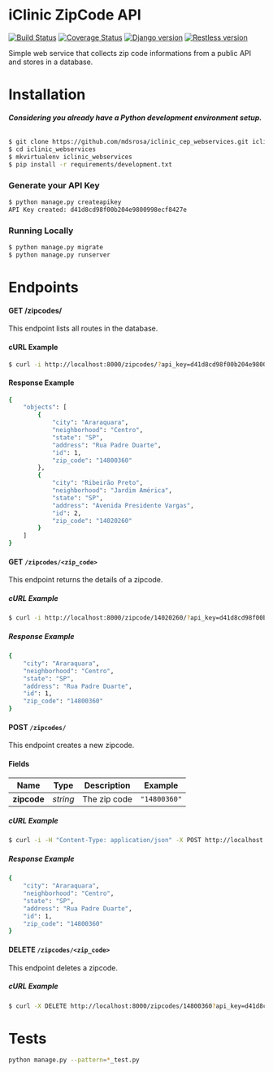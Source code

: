 # iClinic ZipCode API

[![Build Status](https://travis-ci.org/mdsrosa/iclinic_cep_webservice.svg)](https://travis-ci.org/mdsrosa/iclinic_cep_webservice) [![Coverage Status](https://coveralls.io/repos/mdsrosa/iclinic_cep_webservice/badge.svg?branch=master&service=github)](https://coveralls.io/github/mdsrosa/iclinic_cep_webservice?branch=master) [![Django version](https://img.shields.io/badge/Django-1.9.1-blue.svg)](https://docs.djangoproject.com/en/1.9/) [![Restless version](https://img.shields.io/badge/Restless-2.0.1-green.svg)](http://restless.readthedocs.org/en/latest/index.html)

Simple web service that collects zip code informations from a public API and stores in a database.

# Installation
###### **Considering you already have a Python development environment setup.**

```bash
$ git clone https://github.com/mdsrosa/iclinic_cep_webservices.git iclinic_webservices
$ cd iclinic_webservices
$ mkvirtualenv iclinic_webservices
$ pip install -r requirements/development.txt
```

### Generate your API Key

```bash
$ python manage.py createapikey
API Key created: d41d8cd98f00b204e9800998ecf8427e
```

### Running Locally
```bash
$ python manage.py migrate
$ python manage.py runserver
```

# Endpoints

#### GET /zipcodes/

This endpoint lists all routes in the database.

#### cURL Example

```bash
$ curl -i http://localhost:8000/zipcodes/?api_key=d41d8cd98f00b204e9800998ecf8427e
```

#### Response Example
```bash
{
    "objects": [
        {
            "city": "Araraquara",
            "neighborhood": "Centro",
            "state": "SP",
            "address": "Rua Padre Duarte",
            "id": 1,
            "zip_code": "14800360"
        },
        {
            "city": "Ribeirão Preto",
            "neighborhood": "Jardim América",
            "state": "SP",
            "address": "Avenida Presidente Vargas",
            "id": 2,
            "zip_code": "14020260"
        }
    ]
}
```

#### GET `/zipcodes/<zip_code>`
This endpoint returns the details of a zipcode.

##### cURL Example
```bash
$ curl -i http://localhost:8000/zipcode/14020260/?api_key=d41d8cd98f00b204e9800998ecf8427e
```

##### Response Example
```bash
{
    "city": "Araraquara",
    "neighborhood": "Centro",
    "state": "SP",
    "address": "Rua Padre Duarte",
    "id": 1,
    "zip_code": "14800360"
}
```

#### POST `/zipcodes/`
This endpoint creates a new zipcode.

#### Fields

Name            | Type | Description | Example
----------------|------|------------ |--------
**zipcode**| _string_ | The zip code| `"14800360"`

##### cURL Example
```bash
$ curl -i -H "Content-Type: application/json" -X POST http://localhost:8000/zipcodes/?api_key=d41d8cd98f00b204e9800998ecf8427e -d '{"zip_code":"14800360"}'
```

##### Response Example
```bash
{
    "city": "Araraquara",
    "neighborhood": "Centro",
    "state": "SP",
    "address": "Rua Padre Duarte",
    "id": 1,
    "zip_code": "14800360"
}
```

#### DELETE `/zipcodes/<zip_code>`
This endpoint deletes a zipcode.

##### cURL Example
```bash
$ curl -X DELETE http://localhost:8000/zipcodes/14800360?api_key=d41d8cd98f00b204e9800998ecf8427e
```

# Tests
```bash
python manage.py --pattern=*_test.py
```
